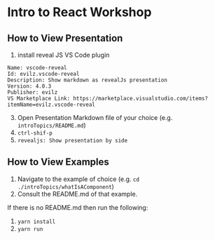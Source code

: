 # Intro to React Workshop

## How to View Presentation

1. install reveal JS VS Code plugin 

```
Name: vscode-reveal
Id: evilz.vscode-reveal
Description: Show markdown as revealJs presentation
Version: 4.0.3
Publisher: evilz
VS Marketplace Link: https://marketplace.visualstudio.com/items?itemName=evilz.vscode-reveal
```

3. Open Presentation Markdown file of your choice (e.g. `introTopics/README.md`)
4. `ctrl-shif-p`
5. `revealjs: Show presentation by side`

## How to View Examples

1. Navigate to the example of choice (e.g. `cd ./introTopics/whatIsAComponent`)
2. Consult the README.md of that example.

If there is no README.md then run the following:

1. `yarn install`
2. `yarn run` 
   